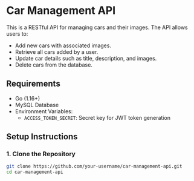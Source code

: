 # Car Management API

This is a RESTful API for managing cars and their images. The API allows users to:
- Add new cars with associated images.
- Retrieve all cars added by a user.
- Update car details such as title, description, and images.
- Delete cars from the database.

## Requirements

- Go (1.16+)
- MySQL Database
- Environment Variables:
  - `ACCESS_TOKEN_SECRET`: Secret key for JWT token generation

## Setup Instructions

### 1. Clone the Repository

```bash
git clone https://github.com/your-username/car-management-api.git
cd car-management-api
